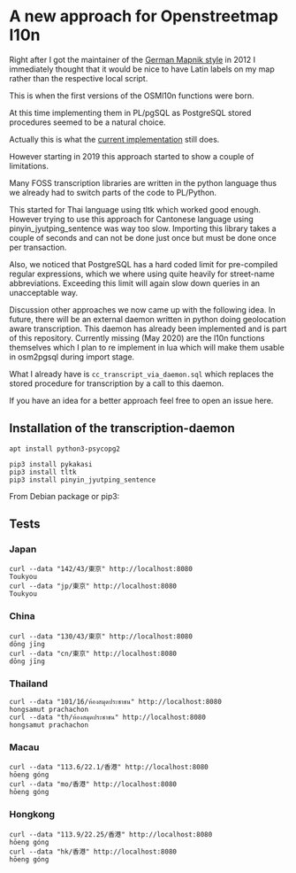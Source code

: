 # A new approach for Openstreetmap l10n

Right after I got the maintainer of the [German Mapnik style](https://github.com/giggls/openstreetmap-carto-de)
in 2012 I immediately thought that it would be nice to have Latin labels on
my map rather than the respective local script.

This is when the first versions of the OSMl10n functions were born.

At this time implementing them in PL/pgSQL as PostgreSQL stored procedures
seemed to be a natural choice.

Actually this is what the [current implementation](https://github.com/giggls/mapnik-german-l10n)
still does.

However starting in 2019 this approach started to show a couple of
limitations.

Many FOSS transcription libraries are written in the python language thus we
already had to switch parts of the code to PL/Python.

This started for Thai language using tltk which worked good enough. However
trying to use this approach for Cantonese language using pinyin_jyutping_sentence
was way too slow. Importing this library takes a couple of seconds and can
not be done just once but must be done once per transaction.

Also, we noticed that PostgreSQL has a hard coded limit for pre-compiled
regular expressions, which we where using quite heavily for street-name
abbreviations. Exceeding this limit will again slow down queries in an
unacceptable way.

Discussion other approaches we now came up with the following idea.  In
future, there will be an external daemon written in python doing geolocation
aware transcription.  This daemon has already been implemented and is part
of this repository.  Currently missing (May 2020) are the l10n functions
themselves which I plan to re implement in lua which will make them usable in
osm2pgsql during import stage.

What I already have is ``cc_transcript_via_daemon.sql`` which replaces the
stored procedure for transcription by a call to this daemon.

If you have an idea for a better approach feel free to open an issue here.


## Installation of the transcription-daemon

```
apt install python3-psycopg2

pip3 install pykakasi
pip3 install tltk
pip3 install pinyin_jyutping_sentence
```

From Debian package or pip3:

## Tests

### Japan
```
curl --data "142/43/東京" http://localhost:8080
Toukyou
curl --data "jp/東京" http://localhost:8080
Toukyou
```

### China
```
curl --data "130/43/東京" http://localhost:8080
dōng jīng
curl --data "cn/東京" http://localhost:8080
dōng jīng
```

### Thailand
```
curl --data "101/16/ห้องสมุดประชาชน" http://localhost:8080
hongsamut prachachon
curl --data "th/ห้องสมุดประชาชน" http://localhost:8080
hongsamut prachachon
```

### Macau
```
curl --data "113.6/22.1/香港" http://localhost:8080
hōeng góng
curl --data "mo/香港" http://localhost:8080
hōeng góng
```

### Hongkong
```
curl --data "113.9/22.25/香港" http://localhost:8080
hōeng góng
curl --data "hk/香港" http://localhost:8080
hōeng góng
```

